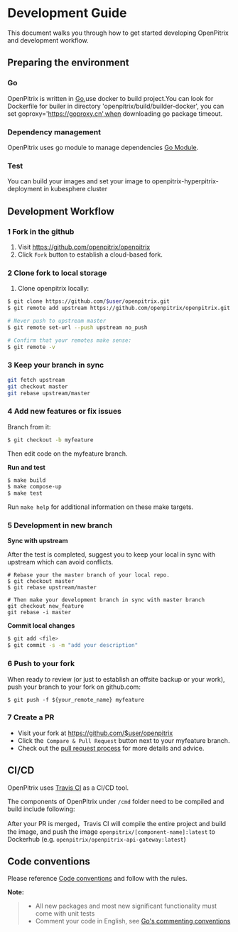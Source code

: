 # Development Guide

This document walks you through how to get started developing OpenPitrix and development workflow.

## Preparing the environment

### Go

OpenPitrix is written in [Go](http://golang.org/),use docker to build project.You can look for Dockerfile for builer in directory 'openpitrix/build/builder-docker',
you can set goproxy='https://goproxy.cn',when downloading go package timeout.


### Dependency management

OpenPitrix uses go module to manage dependencies [Go Module](https://blog.golang.org/using-go-modules).


### Test
You can build your images and set your image to openpitrix-hyperpitrix-deployment in kubesphere cluster

## Development Workflow

### 1 Fork in the github

1. Visit https://github.com/openpitrix/openpitrix
2. Click `Fork` button to establish a cloud-based fork.

### 2 Clone fork to local storage

1. Clone openpitrix locally:

```bash
$ git clone https://github.com/$user/openpitrix.git
$ git remote add upstream https://github.com/openpitrix/openpitrix.git

# Never push to upstream master
$ git remote set-url --push upstream no_push

# Confirm that your remotes make sense:
$ git remote -v
```

### 3 Keep your branch in sync

```bash
git fetch upstream
git checkout master
git rebase upstream/master
```

### 4 Add new features or fix issues

Branch from it:

```bash
$ git checkout -b myfeature
```

Then edit code on the myfeature branch.

**Run and test**

```bash
$ make build
$ make compose-up
$ make test

```

Run `make help` for additional information on these make targets.

### 5 Development in new branch

**Sync with upstream**

After the test is completed, suggest you to keep your local in sync with upstream which can avoid conflicts.

```
# Rebase your the master branch of your local repo.
$ git checkout master
$ git rebase upstream/master

# Then make your development branch in sync with master branch
git checkout new_feature
git rebase -i master
```
**Commit local changes**

```bash
$ git add <file>
$ git commit -s -m "add your description"
```

### 6 Push to your fork

When ready to review (or just to establish an offsite backup or your work), push your branch to your fork on github.com:

```
$ git push -f ${your_remote_name} myfeature
```

### 7 Create a PR

- Visit your fork at https://github.com/$user/openpitrix
- Click the` Compare & Pull Request` button next to your myfeature branch.
- Check out the [pull request process](pull-request.md) for more details and advice.


## CI/CD

OpenPitrix uses [Travis CI](https://travis-ci.org/) as a CI/CD tool.

The components of OpenPitrix under `/cmd` folder need to be compiled and build include following:

After your PR is merged，Travis CI will compile the entire project and build the image, and push the image `openpitrix/[component-name]:latest` to Dockerhub (e.g. `openpitrix/openpitrix-api-gateway:latest`)

## Code conventions

Please reference [Code conventions](https://github.com/kubernetes/community/blob/master/contributors/guide/coding-conventions.md) and follow with the rules.

**Note:**

> - All new packages and most new significant functionality must come with unit tests
> - Comment your code in English, see [Go's commenting conventions
](http://blog.golang.org/godoc-documenting-go-code)